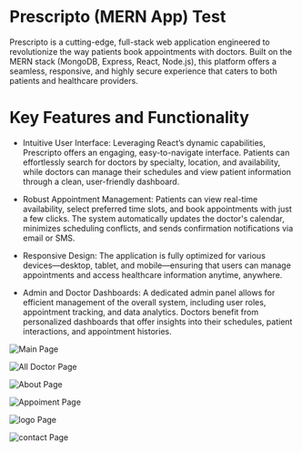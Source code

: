 # Prescripto (MERN App) Test

Prescripto is a cutting-edge, full-stack web application engineered to revolutionize the way patients book appointments with doctors. Built on the MERN stack (MongoDB, Express, React, Node.js), this platform offers a seamless, responsive, and highly secure experience that caters to both patients and healthcare providers.

# Key Features and Functionality

- Intuitive User Interface:
  Leveraging React’s dynamic capabilities, Prescripto offers an engaging, easy-to-navigate interface. Patients can effortlessly search for doctors by specialty, location, and availability, while doctors can manage their schedules and view patient information through a clean, user-friendly dashboard.

- Robust Appointment Management:
  Patients can view real-time availability, select preferred time slots, and book appointments with just a few clicks. The system automatically updates the doctor's calendar, minimizes scheduling conflicts, and sends confirmation notifications via email or SMS.

- Responsive Design:
  The application is fully optimized for various devices—desktop, tablet, and mobile—ensuring that users can manage appointments and access healthcare information anytime, anywhere.

- Admin and Doctor Dashboards:
  A dedicated admin panel allows for efficient management of the overall system, including user roles, appointment tracking, and data analytics. Doctors benefit from personalized dashboards that offer insights into their schedules, patient interactions, and appointment histories.

![Main Page](./frontent/src/assets/main_page.png)

![All Doctor Page](./frontent/src/assets/All_Doctor.png)

![About  Page](./frontent/src/assets/About.png)

![Appoiment Page](./frontent/src/assets/Appoiment_page.png)

![logo Page](./frontent/src/assets/login_page.png)

![contact  Page](./frontent/src/assets/contact.png)
